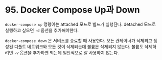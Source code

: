 # 95. Docker Compose Up과 Down
`docker-compose up` 명령어는 attached 모드로 빌드가 실행된다. detached 모드로 실행하고 싶으면 `-d` 옵션을 추가해야한다. 

`docker-compose down` 은 서비스를 종료할 때 사용한다. 모든 컨테이너가 삭제되고 생성된 디폴트 네트워크와 모든 것이 삭제되는데 볼륨은 삭제되지 않는다. 볼륨도 삭제하려면 `-v` 옵션을 추가하면 되는데 일반적으로 잘 사용하지 않는다.